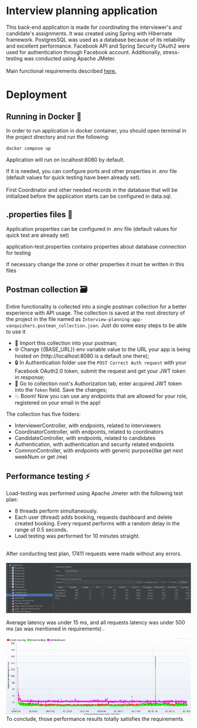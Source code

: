 # Interview planning application 

This back-end application is made for coordinating the interviewer's and candidate's assignments. It was created using Spring with Hibernate framework. PostgresSQL was used as a database because of its reliability and excellent performance. Facebook API and Spring Security OAuth2 were used for authentication through Facebook account. Additionally, stress-testing was conducted using Apache JMeter.<br />
<br />
Main functional requirements described <a href="https://github.com/gavluk-intellias/intellistart-java-project/blob/main/docs/REQUIREMENTS.md">here.</a>

# Deployment

## Running in Docker :rocket:

In order to run application in docker container, you should open terminal in the project directory and run the following:
```sh
docker compose up
```

Application will run on localhost:8080 by default.

If it is needed, you can configure ports and other properties in .env file (default values for quick testing have been already set).<br />
<br />
First Coordinator and other needed records in the database that will be initialized before the application starts can be configured in data.sql. 

## .properties files :twisted_rightwards_arrows:

Application properties can be configured in .env file (default values for quick test are already set)

application-test.properties contains properties about database connection for testing

If necessary change the zone or other properties it must be written in this files

## Postman collection :card_file_box:

Entire functionality is collected into a single postman collection for a better experience with API
usage. The collection is saved at the root directory of the project in the file named
as `Interview-planning-app-vanquishers.postman_collection.json`.
Just do some easy steps to be able to use it

- :twisted_rightwards_arrows: Import this collection into your postman;
- :globe_with_meridians: Change {{BASE_URL}} env variable value to the URL your app is being hosted
  on (http://localhost:8080 is a default one there);
- :lock: In Authentication folder use the `POST Correct Auth request` with your Facebook OAuth2.0
  token, submit the request and get your JWT token in response;
- :closed_lock_with_key: Go to collection root's Authorization tab, enter acquired JWT token into
  the `Token` field. Save the changes;
- :boom: Boom! Now you can use any endpoints that are allowed for your role, registered on your
  email in the app!

The collection has five folders:

- InterviewerController, with endpoints, related to interviewers
- CoordinatorController, with endpoints, related to coordinators
- CandidateController, with endpoints, related to candidates
- Authentication, with authentication and security related endpoints
- CommonController, with endpoints with generic purpose(like get next weekNum or get /me)

## Performance testing :zap:
Load-testing was performed using Apache Jmeter with the following test plan: <br />
* 8 threads perform simultaneously. 
* Each user (thread) adds booking, requests dashboard and delete created booking. Every request performs with a random delay in the range of 0.5 seconds.
* Load testing was performed for 10 minutes straight.<br />
<br />
After conducting test plan, 17411 requests were made without any errors. <br />
<br />
<img src="https://github.com/CalculusEnjoyer/intellistart-java-2022-vanquishers/blob/main/jmeter.testing/Test-summary.png">
<br />

Average latency was under 15 ms, and all requests latency was under 500 ms (as was mentioned in requirements) .<br />
<br />
<img src="https://github.com/CalculusEnjoyer/intellistart-java-2022-vanquishers/blob/main/jmeter.testing/Latency_graph.png">
<br />
To conclude, those performance results totally satisfies the requirements.
